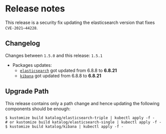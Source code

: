 # Release notes

This release is a security fix updating the elasticsearch version that fixes `CVE-2021–44228`.

## Changelog

Changes between `1.5.0` and this release: `1.5.1`

- Packages updates:
  - [`elasticsearch`](../../katalog/elasticsearch) got updated from 6.8.8 to **6.8.21**
  - [`kibana`](../../katalog/kibana) got updated from 6.8.8 to **6.8.21**

## Upgrade Path

This release contains only a path change and hence updating the following components should be enough:

```
$ kustomize build katalog/elasticsearch-triple | kubectl apply -f -
# or kustomize build katalog/elasticsearch-single | kubectl apply -f -
$ kustomize build katalog/kibana | kubectl apply -f -
```

